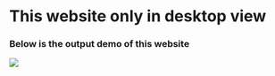 <h1>This website only in desktop view</h1>
<h3>Below is the output demo of this website</h3>

<img src="https://i.imgur.com/yCxhSYr.jpg" />



